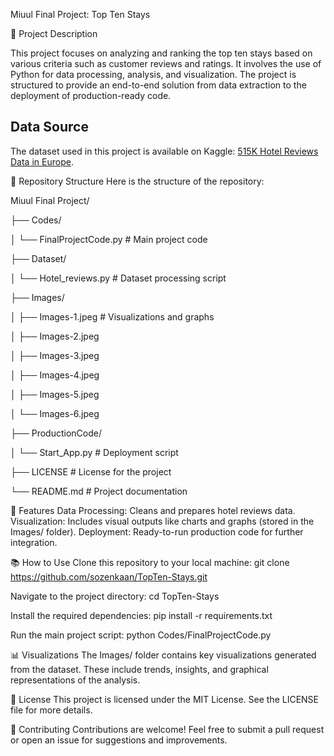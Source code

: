 Miuul Final Project: Top Ten Stays

📌 Project Description

This project focuses on analyzing and ranking the top ten stays based on various criteria such as customer reviews and ratings. It involves the use of Python for data processing, analysis, and visualization. The project is structured to provide an end-to-end solution from data extraction to the deployment of production-ready code.

## Data Source
The dataset used in this project is available on Kaggle: [515K Hotel Reviews Data in Europe](https://www.kaggle.com/datasets/jiashenliu/515k-hotel-reviews-data-in-europe/data).


📁 Repository Structure
Here is the structure of the repository:

Miuul Final Project/

├── Codes/

│   └── FinalProjectCode.py       # Main project code

├── Dataset/

│   └── Hotel_reviews.py          # Dataset processing script

├── Images/

│   ├── Images-1.jpeg             # Visualizations and graphs

│   ├── Images-2.jpeg

│   ├── Images-3.jpeg

│   ├── Images-4.jpeg

│   ├── Images-5.jpeg

│   └── Images-6.jpeg

├── ProductionCode/

│   └── Start_App.py              # Deployment script

├── LICENSE                       # License for the project

└── README.md                     # Project documentation

🚀 Features
Data Processing: Cleans and prepares hotel reviews data.
Visualization: Includes visual outputs like charts and graphs (stored in the Images/ folder).
Deployment: Ready-to-run production code for further integration.

📚 How to Use
Clone this repository to your local machine:
git clone https://github.com/sozenkaan/TopTen-Stays.git

Navigate to the project directory:
cd TopTen-Stays

Install the required dependencies:
pip install -r requirements.txt

Run the main project script:
python Codes/FinalProjectCode.py

📊 Visualizations
The Images/ folder contains key visualizations generated from the dataset. These include trends, insights, and graphical representations of the analysis.

📄 License
This project is licensed under the MIT License. See the LICENSE file for more details.

🤝 Contributing
Contributions are welcome! Feel free to submit a pull request or open an issue for suggestions and improvements.
